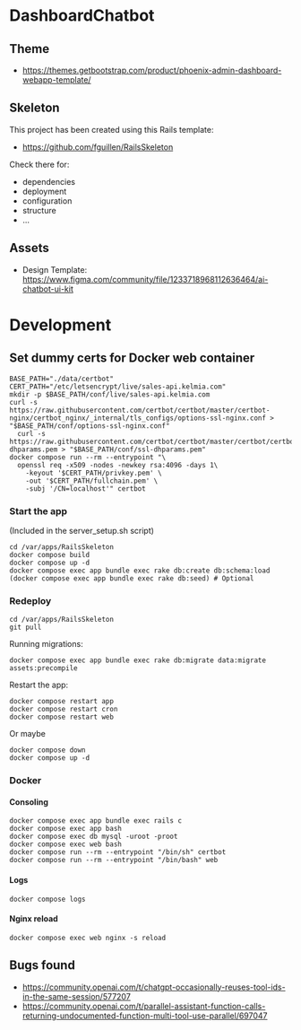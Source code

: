 # DashboardChatbot

## Theme

- https://themes.getbootstrap.com/product/phoenix-admin-dashboard-webapp-template/

## Skeleton

This project has been created using this Rails template:

- https://github.com/fguillen/RailsSkeleton

Check there for:

- dependencies
- deployment
- configuration
- structure
- ...

## Assets

- Design Template: https://www.figma.com/community/file/1233718968112636464/ai-chatbot-ui-kit


# Development

## Set dummy certs for Docker web container

```
BASE_PATH="./data/certbot"
CERT_PATH="/etc/letsencrypt/live/sales-api.kelmia.com"
mkdir -p $BASE_PATH/conf/live/sales-api.kelmia.com
curl -s https://raw.githubusercontent.com/certbot/certbot/master/certbot-nginx/certbot_nginx/_internal/tls_configs/options-ssl-nginx.conf > "$BASE_PATH/conf/options-ssl-nginx.conf"
  curl -s https://raw.githubusercontent.com/certbot/certbot/master/certbot/certbot/ssl-dhparams.pem > "$BASE_PATH/conf/ssl-dhparams.pem"
docker compose run --rm --entrypoint "\
  openssl req -x509 -nodes -newkey rsa:4096 -days 1\
    -keyout '$CERT_PATH/privkey.pem' \
    -out '$CERT_PATH/fullchain.pem' \
    -subj '/CN=localhost'" certbot
```

### Start the app

(Included in the server_setup.sh script)

    cd /var/apps/RailsSkeleton
    docker compose build
    docker compose up -d
    docker compose exec app bundle exec rake db:create db:schema:load
    (docker compose exec app bundle exec rake db:seed) # Optional

### Redeploy

    cd /var/apps/RailsSkeleton
    git pull

Running migrations:

    docker compose exec app bundle exec rake db:migrate data:migrate assets:precompile

Restart the app:

    docker compose restart app
    docker compose restart cron
    docker compose restart web

Or maybe

    docker compose down
    docker compose up -d

### Docker

#### Consoling

    docker compose exec app bundle exec rails c
    docker compose exec app bash
    docker compose exec db mysql -uroot -proot
    docker compose exec web bash
    docker compose run --rm --entrypoint "/bin/sh" certbot
    docker compose run --rm --entrypoint "/bin/bash" web

#### Logs

    docker compose logs

#### Nginx reload

    docker compose exec web nginx -s reload


## Bugs found

- https://community.openai.com/t/chatgpt-occasionally-reuses-tool-ids-in-the-same-session/577207
- https://community.openai.com/t/parallel-assistant-function-calls-returning-undocumented-function-multi-tool-use-parallel/697047
